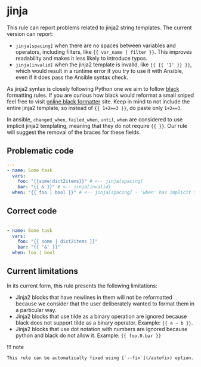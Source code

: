 # jinja

This rule can report problems related to jinja2 string templates. The current
version can report:

- `jinja[spacing]` when there are no spaces between variables
  and operators, including filters, like `{{ var_name | filter }}`. This
  improves readability and makes it less likely to introduce typos.
- `jinja[invalid]` when the jinja2 template is invalid, like `{{ {{ '1' }} }}`,
  which would result in a runtime error if you try to use it with Ansible, even
  if it does pass the Ansible syntax check.

As jinja2 syntax is closely following Python one we aim to follow
[black](https://black.readthedocs.io/en/stable/) formatting rules. If you are
curious how black would reformat a small sniped feel free to visit
[online black formatter](https://black.vercel.app/) site. Keep in mind to not
include the entire jinja2 template, so instead of `{{ 1+2==3 }}`, do paste
only `1+2==3`.

In ansible, `changed_when`, `failed_when`, `until`, `when` are considered to
use implicit jinja2 templating, meaning that they do not require `{{ }}`. Our
rule will suggest the removal of the braces for these fields.

## Problematic code

```yaml
---
- name: Some task
  vars:
    foo: "{{some|dict2items}}" # <-- jinja[spacing]
    bar: "{{ & }}" # <-- jinja[invalid]
  when: "{{ foo | bool }}" # <-- jinja[spacing] - 'when' has implicit templating
```

## Correct code

```yaml
---
- name: Some task
  vars:
    foo: "{{ some | dict2items }}"
    bar: "{{ '&' }}"
  when: foo | bool
```

## Current limitations

In its current form, this rule presents the following limitations:

- Jinja2 blocks that have newlines in them will not be reformatted because we
  consider that the user deliberately wanted to format them in a particular way.
- Jinja2 blocks that use tilde as a binary operation are ignored because black
  does not support tilde as a binary operator. Example: `{{ a ~ b }}`.
- Jinja2 blocks that use dot notation with numbers are ignored because python
  and black do not allow it. Example: `{{ foo.0.bar }}`

!!! note

    This rule can be automatically fixed using [`--fix`](/autofix) option.
